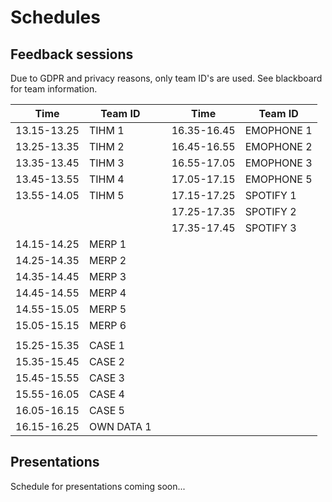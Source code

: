 # Schedules

## Feedback sessions

Due to GDPR and privacy reasons, only team ID's are used. See blackboard for team information.

| Time        | Team ID    |   | Time        | Team ID    |
| ----------- | ---------- | - | ----------- | ---------- |
| 13.15-13.25 | TIHM 1     |   | 16.35-16.45 | EMOPHONE 1 |
| 13.25-13.35 | TIHM 2     |   | 16.45-16.55 | EMOPHONE 2 |
| 13.35-13.45 | TIHM 3     |   | 16.55-17.05 | EMOPHONE 3 |
| 13.45-13.55 | TIHM 4     |   | 17.05-17.15 | EMOPHONE 5 |
| 13.55-14.05 | TIHM 5     |   | 17.15-17.25 | SPOTIFY 1  |
|             |            |   | 17.25-17.35 | SPOTIFY 2  |
|             |            |   | 17.35-17.45 | SPOTIFY 3  |
| 14.15-14.25 | MERP 1     |   |             |            |
| 14.25-14.35 | MERP 2     |   |             |            |
| 14.35-14.45 | MERP 3     |   |             |            |
| 14.45-14.55 | MERP 4     |   |             |            |
| 14.55-15.05 | MERP 5     |   |             |            |
| 15.05-15.15 | MERP 6     |   |             |            |
|             |            |   |             |            |
| 15.25-15.35 | CASE 1     |   |             |            |
| 15.35-15.45 | CASE 2     |   |             |            |
| 15.45-15.55 | CASE 3     |   |             |            |
| 15.55-16.05 | CASE 4     |   |             |            |
| 16.05-16.15 | CASE 5     |   |             |            |
| 16.15-16.25 | OWN DATA 1 |   |             |            |


## Presentations 

Schedule for presentations coming soon...
